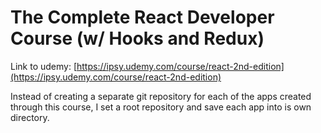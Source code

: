 # The Complete React Developer Course (w/ Hooks and Redux)

Link to udemy: [https://ipsy.udemy.com/course/react-2nd-edition](https://ipsy.udemy.com/course/react-2nd-edition)

Instead of creating a separate git repository for each of the apps created through this course, I set a root repository and save each app into is own directory.
